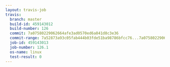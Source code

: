 ```yaml
---
layout: travis-job
travis:
  branch: master
  build-id: 459143012
  build-number: 126
  commit: 7a07580229062664afe3ad0570ed6a841d8c3e36
  commit-range: 7a52873a93c05fab444b03fde51ba98786bfcc76...7a07580229062664afe3ad0570ed6a841d8c3e36
  job-id: 459143013
  job-number: 126.1
  os-name: linux
  test-result: 0
---
```

